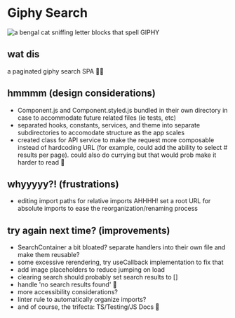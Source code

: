 # Giphy Search

![a bengal cat sniffing letter blocks that spell GIPHY](https://media.giphy.com/media/3oEduRESuPER8FUrHq/giphy.gif)

## wat dis

a paginated giphy search SPA 🌈✨

## hmmmm (design considerations)

- Component.js and Component.styled.js bundled in their own directory in case to accommodate future related files (ie tests, etc)
- separated hooks, constants, services, and theme into separate subdirectories to accomodate structure as the app scales
- created class for API service to make the request more composable instead of hardcoding URL (for example, could add the ability to select # results per page). could also do currying but that would prob make it harder to read 🍛

## whyyyyy?! (frustrations)

- editing import paths for relative imports AHHHH! set a root URL for absolute imports to ease the reorganization/renaming process

## try again next time? (improvements)

- SearchContainer a bit bloated? separate handlers into their own file and make them reusable?
- some excessive rerendering, try useCallback implementation to fix that
- add image placeholders to reduce jumping on load
- clearing search should probably set search results to []
- handle 'no search results found' 🙈
- more accessibility considerations?
- linter rule to automatically organize imports?
- and of course, the trifecta: TS/Testing/JS Docs 🧐
